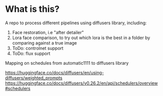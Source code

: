 # What is this?

A repo to process different pipelines using diffusers library, including:

1. Face restoration, i.e "after detailer"
2. Lora face comparison, to try out which lora is the best in a folder by comparing against a true image
3. ToDo: controlnet support
4. ToDo: flux support



Mapping on schedules from automatic1111 to diffusers library

https://huggingface.co/docs/diffusers/en/using-diffusers/weighted_prompts
https://huggingface.co/docs/diffusers/v0.26.2/en/api/schedulers/overview#schedulers

